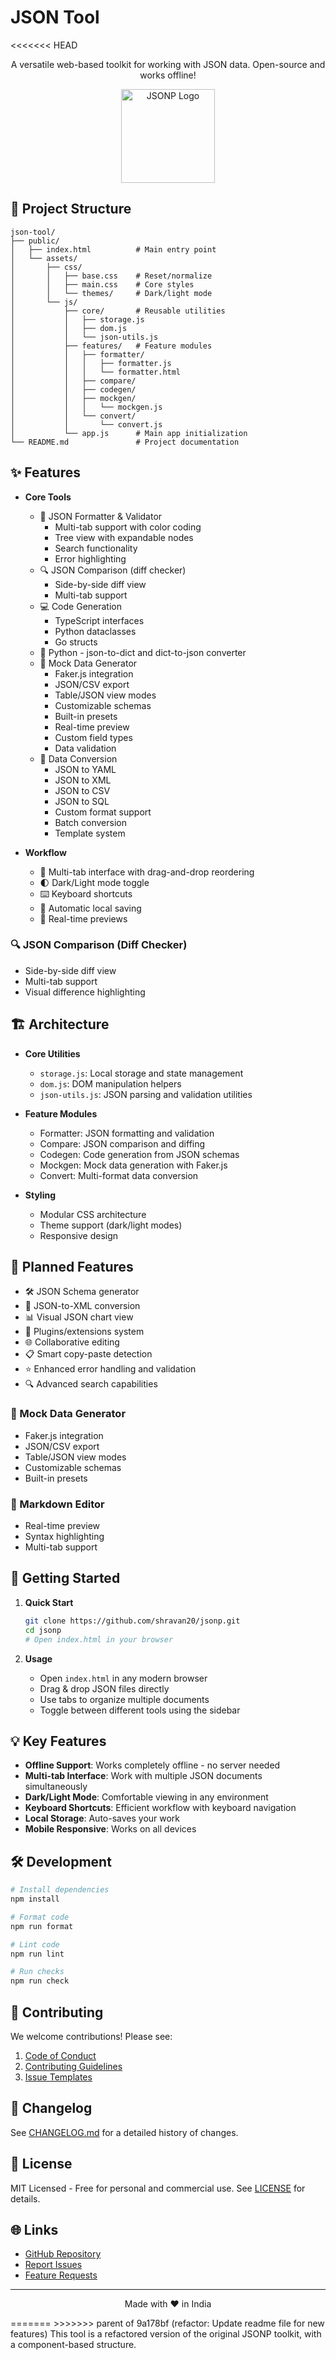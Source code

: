 # JSON Tool

<<<<<<< HEAD
<p align="center">
  A versatile web-based toolkit for working with JSON data. Open-source and works offline!
</p>

<p align="center">
  <img src="json.svg" alt="JSONP Logo" width="150">
</p>

## 📁 Project Structure

```
json-tool/
├── public/
│   ├── index.html          # Main entry point
│   └── assets/
│       ├── css/
│       │   ├── base.css    # Reset/normalize
│       │   ├── main.css    # Core styles
│       │   └── themes/     # Dark/light mode
│       └── js/
│           ├── core/       # Reusable utilities
│           │   ├── storage.js
│           │   ├── dom.js
│           │   └── json-utils.js
│           ├── features/   # Feature modules
│           │   ├── formatter/
│           │   │   ├── formatter.js
│           │   │   └── formatter.html
│           │   ├── compare/
│           │   ├── codegen/
│           │   ├── mockgen/
│           │   │   └── mockgen.js
│           │   └── convert/
│           │       └── convert.js
│           └── app.js      # Main app initialization
└── README.md               # Project documentation
```

## ✨ Features

- **Core Tools**

  - 🧹 JSON Formatter & Validator
    - Multi-tab support with color coding
    - Tree view with expandable nodes
    - Search functionality
    - Error highlighting
  - 🔍 JSON Comparison (diff checker)
    - Side-by-side diff view
    - Multi-tab support
  - 💻 Code Generation
    - TypeScript interfaces
    - Python dataclasses
    - Go structs
  - 🐍 Python - json-to-dict and dict-to-json converter
  - 🧪 Mock Data Generator
    - Faker.js integration
    - JSON/CSV export
    - Table/JSON view modes
    - Customizable schemas
    - Built-in presets
    - Real-time preview
    - Custom field types
    - Data validation
  - 🔄 Data Conversion
    - JSON to YAML
    - JSON to XML
    - JSON to CSV
    - JSON to SQL
    - Custom format support
    - Batch conversion
    - Template system

- **Workflow**

  - 📑 Multi-tab interface with drag-and-drop reordering
  - 🌓 Dark/Light mode toggle
  - ⌨️ Keyboard shortcuts
  - 💾 Automatic local saving
  - 🔄 Real-time previews

### 🔍 JSON Comparison (Diff Checker)
- Side-by-side diff view
- Multi-tab support
- Visual difference highlighting

## 🏗 Architecture

- **Core Utilities**

  - `storage.js`: Local storage and state management
  - `dom.js`: DOM manipulation helpers
  - `json-utils.js`: JSON parsing and validation utilities

- **Feature Modules**

  - Formatter: JSON formatting and validation
  - Compare: JSON comparison and diffing
  - Codegen: Code generation from JSON schemas
  - Mockgen: Mock data generation with Faker.js
  - Convert: Multi-format data conversion

- **Styling**
  - Modular CSS architecture
  - Theme support (dark/light modes)
  - Responsive design

## 🚧 Planned Features

- 🛠 JSON Schema generator
- 🔄 JSON-to-XML conversion
- 📊 Visual JSON chart view
- 🧩 Plugins/extensions system
- 🌐 Collaborative editing
- 📋 Smart copy-paste detection
- ⭐ Enhanced error handling and validation
- 🔍 Advanced search capabilities

### 🧪 Mock Data Generator
- Faker.js integration
- JSON/CSV export
- Table/JSON view modes
- Customizable schemas
- Built-in presets

### 📝 Markdown Editor
- Real-time preview
- Syntax highlighting
- Multi-tab support

## 🚀 Getting Started

1. **Quick Start**
   ```bash
   git clone https://github.com/shravan20/jsonp.git
   cd jsonp
   # Open index.html in your browser
   ```

2. **Usage**
   - Open `index.html` in any modern browser
   - Drag & drop JSON files directly
   - Use tabs to organize multiple documents
   - Toggle between different tools using the sidebar

## 💡 Key Features

- **Offline Support**: Works completely offline - no server needed
- **Multi-tab Interface**: Work with multiple JSON documents simultaneously
- **Dark/Light Mode**: Comfortable viewing in any environment
- **Keyboard Shortcuts**: Efficient workflow with keyboard navigation
- **Local Storage**: Auto-saves your work
- **Mobile Responsive**: Works on all devices

## 🛠️ Development

```bash
# Install dependencies
npm install

# Format code
npm run format

# Lint code
npm run lint

# Run checks
npm run check
```

## 🤝 Contributing

We welcome contributions! Please see:

1. [Code of Conduct](./CODE_OF_CONDUCT.md)
2. [Contributing Guidelines](./CONTRIBUTING.md)
3. [Issue Templates](./.github/ISSUE_TEMPLATE)

## 📝 Changelog

See [CHANGELOG.md](./CHANGELOG.md) for a detailed history of changes.

## 📄 License

MIT Licensed - Free for personal and commercial use. See [LICENSE](./LICENSE) for details.

## 🌐 Links

- [GitHub Repository](https://github.com/shravan20/jsonp)
- [Report Issues](https://github.com/shravan20/jsonp/issues)
- [Feature Requests](https://github.com/shravan20/jsonp/issues/new?template=feature_request.md)

---

<p align="center">
  Made with ❤️ in India
</p>
=======
>>>>>>> parent of 9a178bf (refactor: Update readme file for new features)
This tool is a refactored version of the original JSONP toolkit, with a component-based structure.
